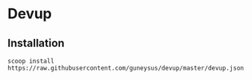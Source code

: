# Devup

## Installation

```shell
scoop install https://raw.githubusercontent.com/guneysus/devup/master/devup.json
```